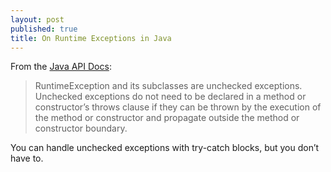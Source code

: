 ```yaml
---
layout: post
published: true
title: On Runtime Exceptions in Java
---
```

From the [Java API Docs](http://docs.oracle.com/javase/7/docs/api/java/lang/RuntimeException.html):

> RuntimeException and its subclasses are unchecked exceptions. Unchecked exceptions do not need to be declared in a method or constructor’s throws clause if they can be thrown by the execution of the method or constructor and propagate outside the method or constructor boundary.

You can handle unchecked exceptions with try-catch blocks, but you don’t have to.

